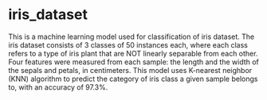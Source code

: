 # iris_dataset
This is a machine learning model used for classification of iris dataset. The iris dataset consists of 3 classes of 50 instances each, where each class refers to a type of iris plant that are NOT linearly separable from each other. Four features were measured from each sample: the length and the width of the sepals and petals, in centimeters. This model uses K-nearest neighbor (KNN) algorithm to predict the category of iris class a given sample belongs to, with an accuracy of 97.3%. 
